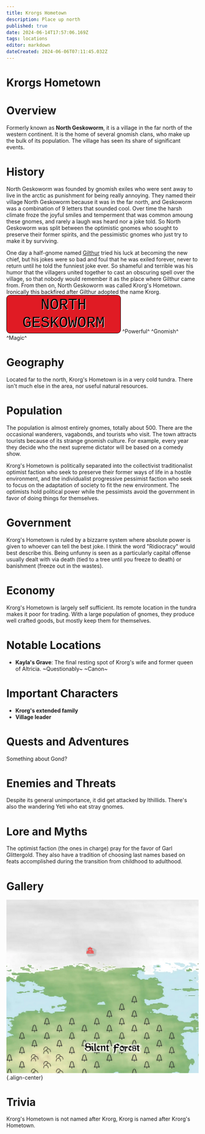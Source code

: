 ```yaml
---
title: Krorgs Hometown
description: Place up north
published: true
date: 2024-06-14T17:57:06.169Z
tags: locations
editor: markdown
dateCreated: 2024-06-06T07:11:45.032Z
---
```


# Krorgs Hometown

# Overview
Formerly known as **North Geskoworm**, it is a village in the far north of the western continent. It is the home of several gnomish clans, who make up the bulk of its population. The village has seen its share of significant events.

# History
North Geskoworm was founded by gnomish exiles who were sent away to live in the arctic as punishment for being really annoying. They named their village North Geskoworm because it was in the far north, and Geskoworm was a combination of 9 letters that sounded cool. Over time the harsh climate froze the joyful smiles and temperment that was common amoung these gnomes, and rarely a laugh was heard nor a joke told. So North Geskoworm was split between the optimistic gnomes who sought to preserve their former spirits, and the pessimistic gnomes who just try to make it by surviving. 

One day a half-gnome named [Gilthur](/krorg/overview) tried his luck at becoming the new chief, but his jokes were so bad and foul that he was exiled forever, never to return until he told the funniest joke ever. So shameful and terrible was his humor that the villagers united together to cast an obscuring spell over the village, so that nobody would remember it as the place where Gilthur came from. From then on, North Geskoworm was called Krorg's Hometown. Ironically this backfired after Gilthur adopted the name Krorg.
![ng.gif](/ng.gif)
^Powerful^ ^Gnomish^ ^Magic^

# Geography
Located far to the north, Krorg's Hometown is in a very cold tundra. There isn't much else in the area, nor useful natural resources. 

# Population
The population is almost entirely gnomes, totally about 500. There are the occasional wanderers, vagabonds, and tourists who visit. The town attracts tourists because of its strange gnomish culture. For example, every year they decide who the next supreme dictator will be based on a comedy show.

Krorg's Hometown is politically separated into the collectivist traditionalist optimist faction who seek to preserve their former ways of life in a hostile environment, and the individualist progressive pessimist faction who seek to focus on the adaptation of society to fit the new environment. The optimists hold political power while the pessimists avoid the government in favor of doing things for themselves. 

# Government
Krorg's Hometown is ruled by a bizzarre system where absolute power is given to whoever can tell the best joke. I think the word "Ridiocracy" would best describe this. Being unfunny is seen as a particularly capital offense usually dealt with via death (tied to a tree until you freeze to death) or banishment (freeze out in the wastes). 

# Economy
Krorg's Hometown is largely self sufficient. Its remote location in the tundra makes it poor for trading. With a large population of gnomes, they produce well crafted goods, but mostly keep them for themselves.

# Notable Locations
- **Kayla's Grave**: The final resting spot of Krorg's wife and former queen of Altricia. ~Questionably~ ~Canon~

# Important Characters
- **Krorg's extended family**
- **Village leader**

# Quests and Adventures
Something about Gond?

# Enemies and Threats
Despite its general unimportance, it did get attacked by Ithillids. There's also the wandering Yeti who eat stray gnomes.

# Lore and Myths
The optimist faction (the ones in charge) pray for the favor of Garl Glittergold. They also have a tradition of choosing last names based on feats accomplished during the transition from childhood to adulthood. 
  
# Gallery
![k.png](/k.png){.align-center}

# Trivia
Krorg's Hometown is not named after Krorg, Krorg is named after Krorg's Hometown.